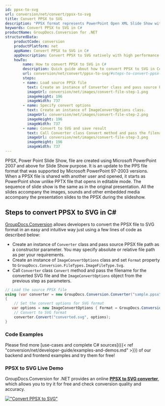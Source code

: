 ```yaml
---
id: ppsx-to-svg
url: conversion/net/convert/ppsx-to-svg
title: Convert PPSX to SVG
description: "PPSX format represents PowerPoint Open XML Slide Show with .ppsx extension. Learn how to convert PPSX to SVG file programmatically in C# language using GroupDocs.Conversion for .NET library."
keywords: Convert PPSX to SVG in C#
productName: GroupDocs.Conversion for .NET
structuredData:
    productCode: conversion
    productPlatform: net
    appName: Convert PPSX to SVG in C#
    appDescription: Convert PPSX to SVG natively with high performance using C# language and server side GroupDocs.Conversion for .NET APIs, without the use of any software like Microsoft or Open Office.
    howTo:
        name: How to convert PPSX to SVG in C# 
        description: Quick guide about how to convert PPSX to SVG in C# with high performance and accuracy.
        url: conversion/net/convert/ppsx-to-svg/#steps-to-convert-ppsx-to-svg-in-c
        steps:
        - name: Load source PPSX file 
          text: Create an instance of Converter class and pass source PPSX file path as a constructor parameter. You may specify absolute or relative file path as per your requirements. 
          imageUrl: conversion/net/images/convert-file-step-1.png
          imageHeight: 196
          imageWidth: 737
        - name: Specify convert options 
          text: Create an instance of ImageConvertOptions class.
          imageUrl: conversion/net/images/convert-file-step-2.png
          imageHeight: 196
          imageWidth: 737
        - name: Convert to SVG and save result 
          text: Call Converter class Convert method and pass the filename for the converted HTML file and the ImageConvertOptions object from the previous step as parameters.
          imageUrl: conversion/net/images/convert-file-step-3.png
          imageHeight: 196
          imageWidth: 737
---
```


PPSX, Power Point Slide Show, file are created using Microsoft PowerPoint 2007 and above for Slide Show purpose. It is an update to the PPS file format that was supported by Microsoft PowerPoint 97-2003 versions. When a PPSX file is shared with another user and opened, it starts as PowerPoint show unlike PPTX file that opens in editable mode. The sequence of slide show is the same as in the original presentation. All the slides accompany the images, sounds and other embedded media accompany the presentation slides to the PPSX during the slideshow. 

## Steps to convert PPSX to SVG in C#

[GroupDocs.Conversion](https://products.groupdocs.com/conversion/net) allows developers to convert the PPSX file to SVG format in an easy and intuitive way just using a few lines of code as described below:

* Create an instance of `Converter` class and pass source PPSX file path as a constructor parameter. You may specify absolute or relative file path as per your requirements. 
* Create an instance of `ImageConvertOptions` class and set `Format` property to `GroupDocs.Conversion.FileTypes.ImageFileType.Svg`.
* Call `Converter` class `Convert` method and pass the filename for the converted SVG file and the `ImageConvertOptions` object from the previous step as parameters.

```csharp
// Load the source PPSX file
using (var converter = new GroupDocs.Conversion.Converter("sample.ppsx"))
{
    // Set the convert options for SVG format
   var options = new ImageConvertOptions { Format = GroupDocs.Conversion.FileTypes.ImageFileType.Svg };
    // Convert to SVG format
    converter.Convert("converted.svg", options);
}
```

### Code Examples

Please find more [use-cases and complete C# sources]({{< ref "conversion/net/developer-guide/examples-and-demos.md" >}}) of our backend and frontend examples and try them for free!

### PPSX to SVG Live Demo

GroupDocs.Conversion for .NET provides an online [**PPSX to SVG converter**](https://products.groupdocs.app/conversion/ppsx-to-svg), which allows you to try it for free and check conversion quality and accuracy.

[!["Convert PPSX to SVG"](conversion/net/images/convert-to-svg/convert-ppsx-to-svg.png)](https://products.groupdocs.app/conversion/ppsx-to-svg)